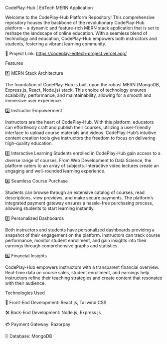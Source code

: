 CodePlay-Hub | EdTech MERN Application


Welcome to the CodePlay-Hub Platform Repository!
This comprehensive repository houses the backbone of the revolutionary CodePlay-Hub platform – a dynamic and feature-rich MERN stack application that is set to reshape the landscape of online education. With a seamless blend of technology and education, CodePlay-Hub empowers both instructors and students, fostering a vibrant learning community.


🔗 Project Link: https://codeplay-edtech-project.vercel.app/


Features

1️⃣ MERN Stack Architecture

The foundation of CodePlay-Hub is built upon the robust MERN (MongoDB, Express.js, React, Node.js) stack. This choice of technology ensures scalability, performance, and maintainability, allowing for a smooth and immersive user experience.

2️⃣ Instructor Empowerment

Instructors are the heart of CodePlay-Hub. With this platform, educators can effortlessly craft and publish their courses, utilizing a user-friendly interface to upload course materials and videos. CodePlay-Hub’s intuitive content creation tools give instructors the freedom to focus on delivering high-quality education.

3️⃣ Interactive Learning
Students enrolled in CodePlay-Hub gain access to a diverse range of courses. From Web Development to Data Science, the platform caters to an array of subjects. Interactive video lectures create an engaging and well-rounded learning experience.

4️⃣ Seamless Course Purchase

Students can browse through an extensive catalog of courses, read descriptions, view previews, and make secure payments. The platform’s integrated payment gateway ensures a hassle-free purchasing process, allowing students to start learning instantly.

5️⃣ Personalized Dashboards

Both instructors and students have personalized dashboards providing a snapshot of their engagement on the platform. Instructors can track course performance, monitor student enrollment, and gain insights into their earnings through comprehensive graphs and statistics.

6️⃣ Financial Insights

CodePlay-Hub empowers instructors with a transparent financial overview. Real-time data on course sales, student enrollment, and earnings help instructors refine their teaching strategies and create content that resonates with their audience.

Technologies Used

🚀 Front-End Development: React.js, Tailwind CSS


🛠 Back-End Development: Node.js, Express.js


💳 Payment Gateway: Razorpay


🗄 Database: MongoDB
